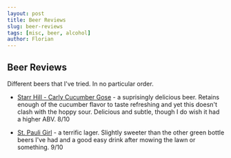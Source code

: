 ```yaml
---
layout: post
title: Beer Reviews
slug: beer-reviews
tags: [misc, beer, alcohol]
author: Florian
---
```



## Beer Reviews

Different beers that I've tried. In no particular order.

* [Starr Hill - Carly Cucumber Gose](https://en.wikipedia.org/wiki/Starr_Hill_Brewery) - a suprisingly delicious beer. Retains enough of the cucumber flavor to taste refreshing and yet this doesn't clash with the hoppy sour. Delicious and subtle, though I do wish it had a higher ABV. 8/10

* [St. Pauli Girl](https://en.wikipedia.org/wiki/St._Pauli_Girl) - a terrific lager. Slightly sweeter than the other green bottle beers I've had and a good easy drink after mowing the lawn or something. 9/10
